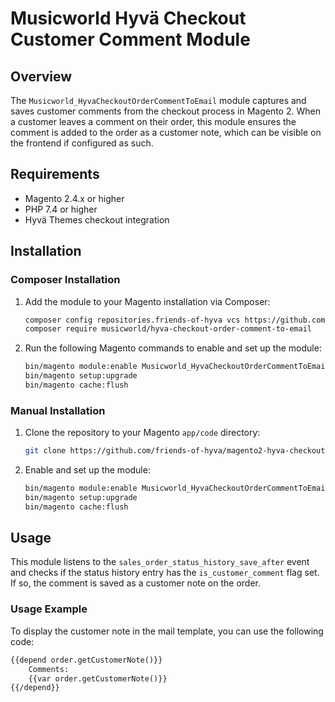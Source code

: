 
# Musicworld Hyvä Checkout Customer Comment Module

## Overview

The `Musicworld_HyvaCheckoutOrderCommentToEmail` module captures and saves customer comments from the checkout process in Magento 2. When a customer leaves a comment on their order, this module ensures the comment is added to the order as a customer note, which can be visible on the frontend if configured as such.

## Requirements

- Magento 2.4.x or higher
- PHP 7.4 or higher
- Hyvä Themes checkout integration

## Installation

### Composer Installation

1. Add the module to your Magento installation via Composer:

    ```bash
    composer config repositories.friends-of-hyva vcs https://github.com/friends-of-hyva/magento2-hyva-checkout-order-comment-to-email.git
    composer require musicworld/hyva-checkout-order-comment-to-email
    ```

2. Run the following Magento commands to enable and set up the module:

    ```bash
    bin/magento module:enable Musicworld_HyvaCheckoutOrderCommentToEmail
    bin/magento setup:upgrade
    bin/magento cache:flush
    ```

### Manual Installation

1. Clone the repository to your Magento `app/code` directory:

    ```bash
    git clone https://github.com/friends-of-hyva/magento2-hyva-checkout-order-comment-to-email.git app/code/Musicworld/HyvaCheckoutCustomerComment
    ```

2. Enable and set up the module:

    ```bash
    bin/magento module:enable Musicworld_HyvaCheckoutOrderCommentToEmail
    bin/magento setup:upgrade
    bin/magento cache:flush
    ```

## Usage

This module listens to the `sales_order_status_history_save_after` event and checks if the status history entry has the `is_customer_comment` flag set. If so, the comment is saved as a customer note on the order.

### Usage Example

To display the customer note in the mail template, you can use the following code:

```html
{{depend order.getCustomerNote()}}
    Comments:
    {{var order.getCustomerNote()}}
{{/depend}}
